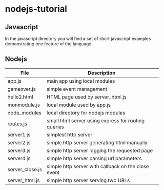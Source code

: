 # nodejs-tutorial
 
## Javascript

In the javascript directory you will find a set of short javascript examples demonstrating one feature of the language.

## Nodejs
 
| File |  Description |
| ---- | ---- |
| app.js |                 main app using local modules |
| gameover.js |         simple event management |
| hello2.html    |     HTML page used by server_html.js  |
| monmodule.js |        local module used by app.js |
| node_modules  |      local directory for nodejs modules |
| routes.js            |   small html server using express for routing queries |
| server1.js        |  simplest http server         |
| server2.js        |  simple http server generating html manually |
| server3.js        |  simple http server logging the requested page |
| server4.js        |  simple http server parsing url parameters |
| server_close.js | simple http server with callback on the close event |
| server_html.js |  simple http server serving two URLs |
